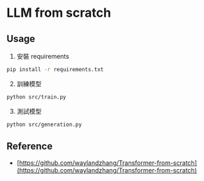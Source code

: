 # LLM from scratch

## Usage

1. 安裝 requirements
```bash
pip install -r requirements.txt
```

2. 訓練模型

```bash
python src/train.py
```

3. 測試模型

```bash
python src/generation.py
```

## Reference

- [https://github.com/waylandzhang/Transformer-from-scratch](https://github.com/waylandzhang/Transformer-from-scratch)